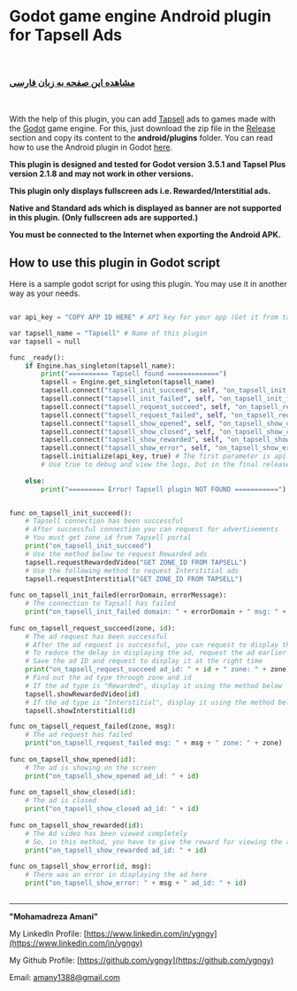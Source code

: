 # Godot game engine Android plugin for Tapsell Ads

<br>

### [مشاهده این صفحه به زبان فارسی](README.md)


<br>

With the help of this plugin, you can add [Tapsell](https://tapsell.ir) ads to games made with the [Godot](https://godotengine.org) game engine. For this, just download the zip file in the [Release](https://github.com/ygngy/godot-tapsell/releases) section and copy its content to the **android/plugins** folder. You can read how to use the Android plugin in Godot [here](https://docs.godotengine.org/en/stable/tutorials/plugins/android/android_plugin.html#loading-and-using-an-android-plugin).


**This plugin is designed and tested for Godot version 3.5.1 and Tapsel Plus version 2.1.8 and may not work in other versions.**


**This plugin only displays fullscreen ads i.e. Rewarded/Interstitial ads.**


**Native and Standard ads which is displayed as banner are not supported in this plugin. (Only fullscreen ads are supported.)**
 

**You must be connected to the Internet when exporting the Android APK.**
<br>

## How to use this plugin in Godot script

Here is a sample godot script for using this plugin. You may use it in another way as your needs.

```python

var api_key = "COPY APP ID HERE" # API key for your app (Get it from tapsell.ir)

var tapsell_name = "Tapsell" # Name of this plugin 
var tapsell = null

func _ready():
	if Engine.has_singleton(tapsell_name):
		print("========== Tapsell found =============")
		tapsell = Engine.get_singleton(tapsell_name)
		tapsell.connect("tapsell_init_succeed", self, "on_tapsell_init_succeed") # ()
		tapsell.connect("tapsell_init_failed", self, "on_tapsell_init_failed")   # (errorDomain, errorMessage)
		tapsell.connect("tapsell_request_succeed", self, "on_tapsell_request_succeed") # (zone, advertise_id)
		tapsell.connect("tapsell_request_failed", self, "on_tapsell_request_failed") # (zone, errorMessage)
		tapsell.connect("tapsell_show_opened", self, "on_tapsell_show_opened") # (advertise_id)
		tapsell.connect("tapsell_show_closed", self, "on_tapsell_show_closed") # (advertise_id)
		tapsell.connect("tapsell_show_rewarded", self, "on_tapsell_show_rewarded") # (advertise_id)
		tapsell.connect("tapsell_show_error", self, "on_tapsell_show_error") # (advertise_id, errorMessage)
		tapsell.initialize(api_key, true) # The first parameter is api key and the second specifies whether or not to display the logs
		# Use true to debug and view the logs, but in the final release version use false
	
	else:
		print("========= Error! Tapsell plugin NOT FOUND ===========")


func on_tapsell_init_succeed():
	# Tapsell connection has been successful
	# After successful connection you can request for advertisements
	# You must get zone_id from Tapsell portal
	print("on_tapsell_init_succeed")
	# Use the method below to request Rewarded ads
	tapsell.requestRewardedVideo("GET ZONE_ID FROM TAPSELL")
	# Use the following method to request Interstitial ads
	tapsell.requestInterstitial("GET ZONE_ID FROM TAPSELL")
	
func on_tapsell_init_failed(errorDomain, errorMessage):
	# The connection to Tapsall has failed
	print("on_tapsell_init_failed domain: " + errorDomain + " msg: " + errorMessage)
	
func on_tapsell_request_succeed(zone, id):
	# The ad request has been successful
	# After the ad request is successful, you can request to display the ad
	# To reduce the delay in displaying the ad, request the ad earlier so that the ad can be downloaded
	# Save the ad ID and request to display it at the right time
	print("on_tapsell_request_succeed ad_id: " + id + " zone: " + zone)
	# Find out the ad type through zone and id 
	# If the ad type is "Rewarded", display it using the method below
	tapsell.showRewardedVideo(id)
	# If the ad type is "Interstitial", display it using the method below
	tapsell.showInterstitial(id)

func on_tapsell_request_failed(zone, msg):
	# The ad request has failed
	print("on_tapsell_request_failed msg: " + msg + " zone: " + zone)
	
func on_tapsell_show_opened(id):
	# The ad is showing on the screen
	print("on_tapsell_show_opened ad_id: " + id)	
	
func on_tapsell_show_closed(id):
	# The ad is closed
	print("on_tapsell_show_closed ad_id: " + id)	
	
func on_tapsell_show_rewarded(id):
	# The Ad video has been viewed completely
	# So, in this method, you have to give the reward for viewing the ad to the user
	print("on_tapsell_show_rewarded ad_id: " + id)	
	
func on_tapsell_show_error(id, msg):
	# There was an error in displaying the ad here
	print("on_tapsell_show_error: " + msg + " ad_id: " + id)	
	

```


---------------------------------------------------------------------------


**"Mohamadreza Amani"**  

My LinkedIn Profile: [https://www.linkedin.com/in/ygngy](https://www.linkedin.com/in/ygngy)

My Github Profile: [https://github.com/ygngy](https://github.com/ygngy)  

Email:  [amany1388@gmail.com](mailto:amany1388@gmail.com)